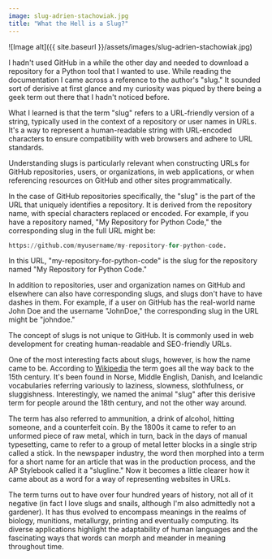 ```yaml
---
image: slug-adrien-stachowiak.jpg
title: "What the Hell is a Slug?"
---
```


![Image alt]({{ site.baseurl }}/assets/images/slug-adrien-stachowiak.jpg) 

I hadn't used GitHub in a while the other day and needed to download a repository for a Python tool that I wanted to use. While reading the documentation I came across a reference to the author's "slug." It sounded sort of derisive at first glance and my curiosity was piqued by there being a geek term out there that I hadn't noticed before. 

What I learned is that the term "slug" refers to a URL-friendly version of a string, typically used in the context of a repository or user names in URLs. It's a way to represent a human-readable string with URL-encoded characters to ensure compatibility with web browsers and adhere to URL standards.

Understanding slugs is particularly relevant when constructing URLs for GitHub repositories, users, or organizations, in web applications, or when referencing resources on GitHub and other sites programmatically.

In the case of GitHub repositories specifically, the "slug" is the part of the URL that uniquely identifies a repository. It is derived from the repository name, with special characters replaced or encoded. For example, if you have a repository named, "My Repository for Python Code," the corresponding slug in the full URL might be:

```py
https://github.com/myusername/my-repository-for-python-code.
```

In this URL, "my-repository-for-python-code" is the slug for the repository named "My Repository for Python Code."

In addition to repositories, user and organization names on GitHub and elsewhere can also have corresponding slugs, and slugs don't have to have dashes in them. For example, if a user on GitHub has the real-world name John Doe and the username "JohnDoe," the corresponding slug in the URL might be "johndoe."

The concept of slugs is not unique to GitHub. It is commonly used in web development for creating human-readable and SEO-friendly URLs.

One of the most interesting facts about slugs, however, is how the name came to be. According to [Wikipedia](https://en.wiktionary.org/wiki/slug) the term goes all the way back to the 15th century. It's been found in Norse, Middle English, Danish, and Icelandic vocabularies referring variously to laziness, slowness, slothfulness, or sluggishness. Interestingly, we named the animal "slug" after this derisive term for people around the 18th century, and not the other way around.

The term has also referred to ammunition, a drink of alcohol, hitting someone, and a counterfeit coin. By the 1800s it came to refer to an unformed piece of raw metal, which in turn, back in the days of manual typesetting, came to refer to a group of metal letter blocks in a single strip called a stick. In the newspaper industry, the word then morphed into a term for a short name for an article that was in the production process, and the AP Stylebook called it a "slugline." Now it becomes a little clearer how it came about as a word for a way of representing websites in URLs.

The term turns out to have over four hundred years of history, not all of it negative (in fact I love slugs and snails, although I'm also admittedly not a gardener). It has thus evolved to encompass meanings in the realms of biology, munitions, metallurgy, printing and eventually computing. Its diverse applications highlight the adaptability of human languages and the fascinating ways that words can morph and meander in meaning throughout time.
